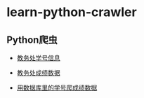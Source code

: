 # learn-python-crawler

## Python爬虫

- [教务处学号信息](jwch_sdut_base_info_crawler.py)

- [教务处成绩数据](jwch_sdut_score_data_crawler.py)

- [用数据库里的学号爬成绩数据](jwch_score_by_infodb_crawler.py)
